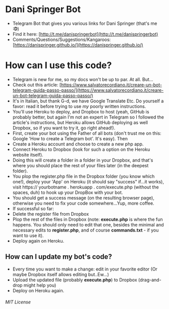 # Dani Springer Bot
- Telegram Bot that gives you various links for Dani Springer (that's me **:D**)
- Find it here: [http://t.me/danispringerbot](http://t.me/danispringerbot)
- Comments/Questions/Suggestions/Kangaroos: [https://danispringer.github.io/](https://danispringer.github.io/)

# How can I use this code?
- Telegram is new for me, so my docs won't be up to par. At all. But...
- Check out this article: [https://www.salvatorecordiano.it/creare-un-bot-telegram-guida-passo-passo/](https://www.salvatorecordiano.it/creare-un-bot-telegram-guida-passo-passo/)
- It's in Italian, but thank G-d, we have Google Translate Etc. Do yourself a favor: read it before trying to use *my* poorly written instructions.
- You'll use Heroku to deploy, and Dropbox to host (yeah, GitHub is probably better, but again I'm not an expert in Telegram so I followed the article's instructions, but Heroku allows GitHub deploying as well Dropbox, so if you want to try it, go right ahead!).
- First, create your bot using the Father of all bots (don't trust me on this: Google 'How to create a Telegram bot'. It's easy). Then
- Create a Heroku account and choose to create a new php app.
- Connect Heroku to Dropbox (look for such a option on the Heroku website itself).
- Doing this will create a folder in a folder in your Dropbox, and that's where you should place the rest of your files later (in the deepest folder).
- You plop the register.php file in the Dropbox folder (you know which one!), deploy your 'App' on Heroku (it should say "success" if...it works), visit https:// yourbotname . herokuapp . com/execute.php (without the spaces, duh) to hook up your DropBox with your bot.
- You should get a success message (on the resulting browser page), otherwise you need to fix your code somewhere...Yup, more coffee.
- If successful so far:
- Delete the register file from Dropbox
- Plop the rest of the files in Dropbox (note: **execute.php** is where the fun happens. You should only need to edit that one, besides the minimal and necessary edits to **register.php**, and of course **commands.txt** - if you want to use it).
- Deploy again on Heroku.

## How can I update my bot's code?
- Every time you want to make a change: edit in your favorite editor (Or maybe Dropbox itself allows editing but..Ew...)
- Upload the updated file (probably **execute.php**) to Dropbox (drag-and-drop might help you)
- Deploy on Heroku again.

###### MIT License